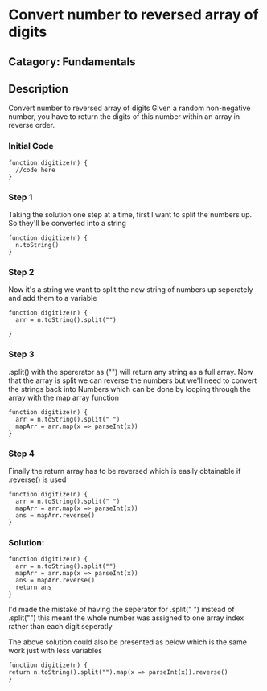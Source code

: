 # Convert number to reversed array of digits

## Catagory: Fundamentals

## Description

Convert number to reversed array of digits
Given a random non-negative number, you have to return the digits of this number within an array in reverse order.

### Initial Code

```
function digitize(n) {
  //code here
}
```

### Step 1

Taking the solution one step at a time, first I want to split the numbers up. So they'll be converted into a string

```
function digitize(n) {
  n.toString()
}
```

### Step 2

Now it's a string we want to split the new string of numbers up seperately and add them to a variable

```
function digitize(n) {
  arr = n.toString().split("")

}
```

### Step 3

.split() with the spererator as ("") will return any string as a full array. Now that the array is split we can reverse the numbers
but we'll need to convert the strings back into Numbers which can be done by looping through the array with the map array function

```
function digitize(n) {
  arr = n.toString().split(" ")
  mapArr = arr.map(x => parseInt(x))
}
```

### Step 4

Finally the return array has to be reversed which is easily obtainable if .reverse() is used

```
function digitize(n) {
  arr = n.toString().split(" ")
  mapArr = arr.map(x => parseInt(x))
  ans = mapArr.reverse()
}
```

### Solution:

```
function digitize(n) {
  arr = n.toString().split("")
  mapArr = arr.map(x => parseInt(x))
  ans = mapArr.reverse()
  return ans
}
```

I'd made the mistake of having the seperator for .split(" ") instead of .split("") this meant the whole number was assigned to one array index rather than each digit seperatly

The above solution could also be presented as below which is the same work just with less variables

```
function digitize(n) {
return n.toString().split("").map(x => parseInt(x)).reverse()
}
```
